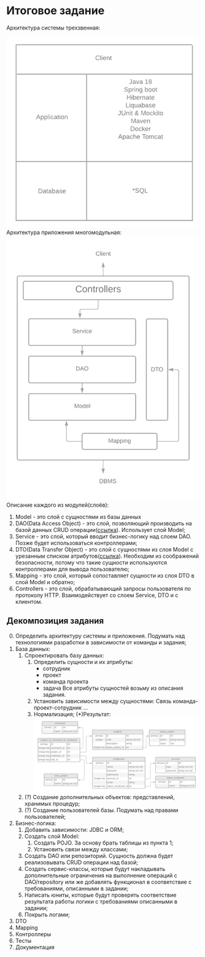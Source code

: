 # Итоговое задание
Архитектура системы трехзвенная:

![](система.png)
Архитектура приложения многомодульная:
![](приложение.png)
Описание каждого из модулей(слоёв):
1) Model - это слой с сущностями из базы данных
2) DAO(Data Access Object) - это слой, позволяющий производить на базой данных CRUD операции([ссылка][1]). Использует слой Model;
3) Service - это слой, который вводит бизнес-логику над слоем DAO. Позже будет использоваться контроллерами;
4) DTO(Data Transfer Object) - это слой с сущностями из слоя Model с урезанным списком атрибутов([ссылка][2]). Необходим из соображений безопасности, потому что такие сущности используются контроллерами для вывода пользователю;
5) Mapping - это слой, который сопоставляет сущности из слоя DTO в слой Model и обратно;
6) Controllers - это слой, обрабатывающий запросы пользователя по протоколу HTTP. Взаимодействует со слоем Service, DTO и с клиентом.

## Декомпозиция задания
0) Определить архитектуру системы и приложения. Подумать над технологиями разработки в зависимости от команды и задания;
1) База данных:
   1) Спроектировать базу данных:
      1) Определить сущности и их атрибуты:
         - сотрудник
         - проект
         - команда проекта
         - задача
         Все атрибуты сущностей возьму из описания задания.
      2) Установить зависимости между сущностями:
         Связь команда-проект-сотрудник
         ...
      3) Нормализация;
         (*)Результат:
      ![](часть_базы.jpg)
   2) (?) Создание дополнительных объектов: представлений, хранимых процедур;
   3) (?) Создание пользователей базы. Подумать над правами пользователей;
2) Бизнес-логика:
   1) Добавить зависимости: JDBC и ORM;
   2) Создать слой Model:
      1) Создать POJO. За основу брать таблицы из пункта 1;
      2) Установить связи между классами;
   3) Создать DAO или репозиторий. Сущность должна будет реализовывать CRUD операции над базой;
   4) Создать сервис-классы, которые будут накладывать дополнительные ограничения на выполнение операций с DAO/repository или же добавлять функционал в соответствие с требованиями, описанными в задании;
   5) Написать юниты, которые будут проверять соответствие результата работы логики с требованиями описанными в задании;
   6) Покрыть логами;
3) DTO
4) Mapping
5) Контроллеры
6) Тесты
7) Документация

[//]: # (Ресурсы)
[1]: https://colin-but.medium.com/dao-pattern-explained-895b65436f1c
[2]: https://blog.devgenius.io/dissecting-the-dto-pattern-ac3e54d0e4c8